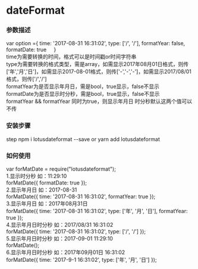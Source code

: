 # dateFormat
### 参数描述
var option ={
        time: '2017-08-31 16:31:02',
        type: ['/', '/'],
        formatYear: false,
        formatDate: true
     }<br/>
time为需要转换的时间，格式可以是时间戳or时间字符串<br/>
type为需要转换的格式类型，需是array，如需显示2017年08月01日格式，则传['年','月','日']，如需显示2017-08-01格式，则传['-','-','-']，如需显示2017/08/01格式，则传['/','/']<br/>
formatYear为是否显示年月日，需是bool，true显示，false不显示<br/>
formatDate为是否显示时分秒，需是bool，true显示，false不显示<br/>
formatYear && formatYear 同时为true，则显示年月日 时分秒默认这两个值可以不传

### 安装步骤
step npm i lotusdateformat --save or yarn add lotusdateformat 
### 如何使用
var forMatDate = require("lotusdateformat"); <br />
1.显示时分秒 如：11:29:10<br />
forMatDate({
        formatDate: true
    });<br />
2.显示年月日 如：2017-08-31<br />
    forMatDate({
        time: '2017-08-31 16:31:02',
        formatYear: true
    });<br />
3.显示年月日 如：2017年08月31日<br />
    forMatDate({
        time: '2017-08-31 16:31:02',
        type: ['年', '月', '日'],
        formatYear: true
    });<br />
4.显示年月日时分秒 如：2017/08/31 16:31:02<br />
    forMatDate({
        time: '2017-08-31 16:31:02',
        type: ['/', '/']
    });<br />
5.显示年月日时分秒 如：2017-09-01 11:29:10<br />
    forMatDate();<br />
6.显示年月日时分秒 如：2017年09月01日 16:31:02<br />
    forMatDate({
        time: '2017-9-1 16:31:02',
        type: ['年', '月', '日']
    });


